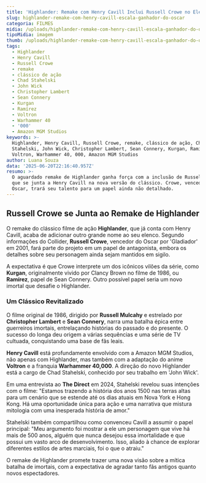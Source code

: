 ```yaml
---
title: 'Highlander: Remake com Henry Cavill Inclui Russell Crowe no Elenco'
slug: highlander-remake-com-henry-cavill-escala-ganhador-do-oscar
categoria: FILMES
midia: /uploads/highlander-remake-com-henry-cavill-escala-ganhador-do-oscar-thumb.png
tipoMidia: imagem
thumb: /uploads/highlander-remake-com-henry-cavill-escala-ganhador-do-oscar-thumb.png
tags:
  - Highlander
  - Henry Cavill
  - Russell Crowe
  - remake
  - clássico de ação
  - Chad Stahelski
  - John Wick
  - Christopher Lambert
  - Sean Connery
  - Kurgan
  - Ramírez
  - Voltron
  - Warhammer 40
  - '000'
  - Amazon MGM Studios
keywords: >-
  Highlander, Henry Cavill, Russell Crowe, remake, clássico de ação, Chad
  Stahelski, John Wick, Christopher Lambert, Sean Connery, Kurgan, Ramírez,
  Voltron, Warhammer 40, 000, Amazon MGM Studios
author: Luana Souza
data: '2025-06-20T22:16:40.957Z'
resumo: >-
  O aguardado remake de Highlander ganha força com a inclusão de Russell Crowe,
  que se junta a Henry Cavill na nova versão do clássico. Crowe, vencedor do
  Oscar, trará seu talento para um papel ainda não detalhado.
---
```


## Russell Crowe se Junta ao Remake de Highlander

O remake do clássico filme de ação **Highlander**, que já conta com Henry Cavill, acaba de adicionar outro grande nome ao seu elenco. Segundo informações do Collider, **Russell Crowe**, vencedor do Oscar por 'Gladiador' em 2001, fará parte do projeto em um papel de antagonista, embora os detalhes sobre seu personagem ainda sejam mantidos em sigilo.

A expectativa é que Crowe interprete um dos icônicos vilões da série, como **Kurgan**, originalmente vivido por Clancy Brown no filme de 1986, ou **Ramírez**, papel de Sean Connery. Outro possível papel seria um novo imortal que desafie o Highlander.

### Um Clássico Revitalizado

O filme original de 1986, dirigido por **Russell Mulcahy** e estrelado por **Christopher Lambert** e **Sean Connery**, narra uma batalha épica entre guerreiros imortais, entrelaçando histórias do passado e do presente. O sucesso do longa deu origem a várias sequências e uma série de TV cultuada, conquistando uma base de fãs leais.

**Henry Cavill** está profundamente envolvido com a Amazon MGM Studios, não apenas com Highlander, mas também com a adaptação do anime **Voltron** e a franquia **Warhammer 40,000**. A direção do novo Highlander está a cargo de Chad Stahelski, conhecido por seu trabalho em 'John Wick'.

Em uma entrevista ao **The Direct** em 2024, Stahelski revelou suas intenções com o filme: "Estamos trazendo a história dos anos 1500 nas terras altas para um cenário que se estende até os dias atuais em Nova York e Hong Kong. Há uma oportunidade única para ação e uma narrativa que mistura mitologia com uma inesperada história de amor."

Stahelski também compartilhou como convenceu Cavill a assumir o papel principal: "Meu argumento foi mostrar a ele um personagem que vive há mais de 500 anos, alguém que nunca desejou essa imortalidade e que possui um vasto arco de desenvolvimento. Isso, aliado à chance de explorar diferentes estilos de artes marciais, foi o que o atraiu."

O remake de Highlander promete trazer uma nova visão sobre a mítica batalha de imortais, com a expectativa de agradar tanto fãs antigos quanto novos espectadores.

